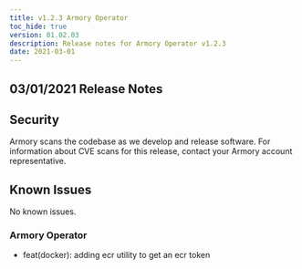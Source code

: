 ```yaml
---
title: v1.2.3 Armory Operator
toc_hide: true
version: 01.02.03
description: Release notes for Armory Operator v1.2.3
date: 2021-03-01
---
```


## 03/01/2021 Release Notes

## Security

Armory scans the codebase as we develop and release software. For information about CVE scans for this release, contact your Armory account representative.

## Known Issues
No known issues.

### Armory Operator

* feat(docker): adding ecr utility to get an ecr token
